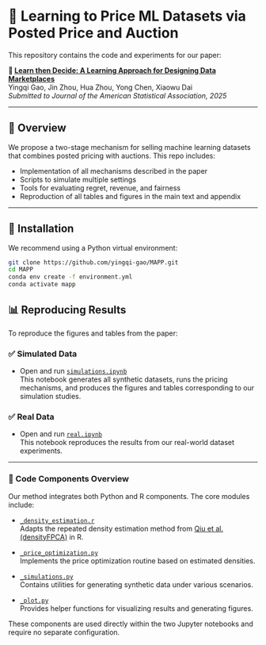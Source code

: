 # 📄 Learning to Price ML Datasets via Posted Price and Auction

This repository contains the code and experiments for our paper:

**📄 [Learn then Decide: A Learning Approach for Designing Data Marketplaces](https://arxiv.org/abs/2503.10773)**  
Yingqi Gao, Jin Zhou, Hua Zhou, Yong Chen, Xiaowu Dai\
*Submitted to Journal of the American Statistical Association, 2025*

---

## 🧾 Overview

We propose a two-stage mechanism for selling machine learning datasets that combines posted pricing with auctions. This repo includes:

- Implementation of all mechanisms described in the paper
- Scripts to simulate multiple settings
- Tools for evaluating regret, revenue, and fairness
- Reproduction of all tables and figures in the main text and appendix

---

## 🔧 Installation

We recommend using a Python virtual environment:


```bash
git clone https://github.com/yingqi-gao/MAPP.git
cd MAPP
conda env create -f environment.yml
conda activate mapp
```

## 📊 Reproducing Results

To reproduce the figures and tables from the paper:

### ✅ Simulated Data

- Open and run [`simulations.ipynb`](simulations.ipynb)  
  This notebook generates all synthetic datasets, runs the pricing mechanisms, and produces the figures and tables corresponding to our simulation studies.

### ✅ Real Data

- Open and run [`real.ipynb`](real.ipynb)  
  This notebook reproduces the results from our real-world dataset experiments.

---

### 🧠 Code Components Overview

Our method integrates both Python and R components. The core modules include:

- [`_density_estimation.r`](./_density_estimation.r)  
  Adapts the repeated density estimation method from [Qiu et al. (densityFPCA)](https://github.com/jiamingqiu/densityFPCA) in R.

- [`_price_optimization.py`](./_price_optimization.py)  
  Implements the price optimization routine based on estimated densities.

- [`_simulations.py`](./_simulations.py)  
  Contains utilities for generating synthetic data under various scenarios.

- [`_plot.py`](./_plot.py)  
  Provides helper functions for visualizing results and generating figures.

These components are used directly within the two Jupyter notebooks and require no separate configuration.
